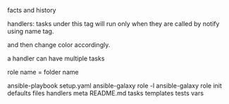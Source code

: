 facts and history

handlers:
tasks under this tag will run only when they are called by notify
using name tag.

and then change color accordingly.

a handler can have multiple tasks

role name = folder name

ansible-playbook setup.yaml
ansible-galaxy role -l
ansible-galaxy role init <roleName>
defaults  files  handlers  meta  README.md  tasks  templates  tests  vars
